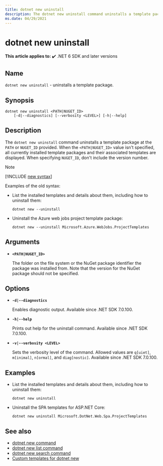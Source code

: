 ```yaml
---
title: dotnet new uninstall
description: The dotnet new uninstall command uninstalls a template package.
ms.date: 04/29/2021
---
```

# dotnet new uninstall

**This article applies to:** ✔️ .NET 6 SDK and later versions

## Name

`dotnet new uninstall` - uninstalls a template package.

## Synopsis

```dotnetcli
dotnet new uninstall <PATH|NUGET_ID> 
    [-d|--diagnostics] [--verbosity <LEVEL>] [-h|--help]
```

## Description

The `dotnet new uninstall` command uninstalls a template package at the `PATH` or `NUGET_ID` provided. When the `<PATH|NUGET_ID>` value isn't specified, all currently installed template packages and their associated templates are displayed. When specifying `NUGET_ID`, don't include the version number.

> [!NOTE]
> [!INCLUDE [new syntax](../../../includes/dotnet-new-7-0-syntax.md)]
>
> Examples of the old syntax:
>
> - List the installed templates and details about them, including how to uninstall them:
>
>   ```dotnetcli
>   dotnet new --uninstall
>   ```
>
> - Uninstall the Azure web jobs project template package:
>
>   ```dotnetcli
>   dotnet new --uninstall Microsoft.Azure.WebJobs.ProjectTemplates
>   ```

## Arguments

- **`<PATH|NUGET_ID>`**

  The folder on the file system or the NuGet package identifier the package was installed from. Note that the version for the NuGet package should not be specified.

## Options

- **`-d|--diagnostics`**

  Enables diagnostic output. Available since .NET SDK 7.0.100.

- **`-h|--help`**

  Prints out help for the uninstall command. Available since .NET SDK 7.0.100.

- **`-v|--verbosity <LEVEL>`**

  Sets the verbosity level of the command. Allowed values are `q[uiet]`, `m[inimal]`, `n[ormal]`, and `diag[nostic]`. Available since .NET SDK 7.0.100.

## Examples

- List the installed templates and details about them, including how to uninstall them:

  ```dotnetcli
  dotnet new uninstall
  ```

- Uninstall the SPA templates for ASP.NET Core:

  ```dotnetcli
  dotnet new uninstall Microsoft.DotNet.Web.Spa.ProjectTemplates
  ```

## See also

- [dotnet new command](dotnet-new.md)
- [dotnet new list command](dotnet-new-list.md)
- [dotnet new search command](dotnet-new-search.md)
- [Custom templates for dotnet new](custom-templates.md)
